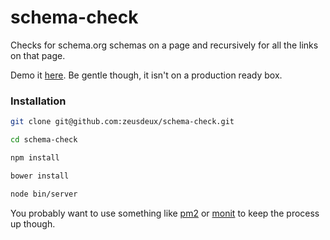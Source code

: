 schema-check
====

Checks for schema.org schemas on a page and recursively for all the links on that page.

Demo it [here](http://colorfad.in:8008). Be gentle though, it isn't on a production ready box.

### Installation

```bash
git clone git@github.com:zeusdeux/schema-check.git

cd schema-check

npm install

bower install

node bin/server
```

You probably want to use something like [pm2](https://github.com/Unitech/pm2) or [monit](http://mmonit.com/monit/) to keep the process up though.
